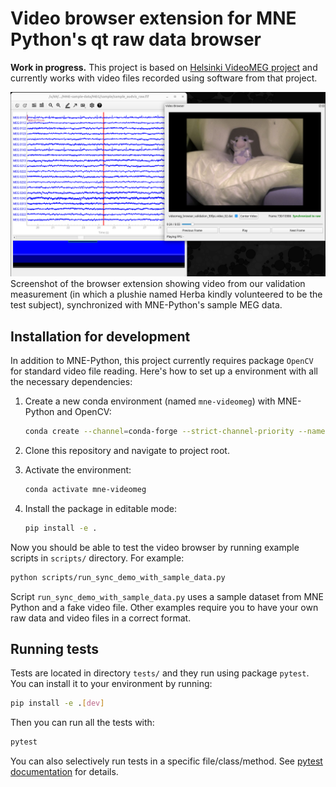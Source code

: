 # Video browser extension for MNE Python's qt raw data browser

**Work in progress.** This project is based on [Helsinki VideoMEG project](https://github.com/Helsinki-VideoMEG-Project)
and currently works with video files recorded using software from that project.

![VideoMEG browser screenshot](browser_screenshot.png)
Screenshot of the browser extension showing video from our validation measurement (in which a plushie named Herba kindly
volunteered to be the test subject), synchronized with MNE-Python's sample MEG data.

## Installation for development

In addition to MNE-Python, this project currently requires package `OpenCV` for standard video file reading.
Here's how to set up a environment with all the necessary dependencies:

1. Create a new conda environment (named `mne-videomeg`) with MNE-Python and OpenCV:

   ```bash
   conda create --channel=conda-forge --strict-channel-priority --name=mne-videomeg mne opencv
   ```

2. Clone this repository and navigate to project root.

3. Activate the environment:

   ```bash
   conda activate mne-videomeg
   ```

4. Install the package in editable mode:

   ```bash
   pip install -e .
   ```

Now you should be able to test the video browser by running example scripts in `scripts/` directory. For example:

```bash
python scripts/run_sync_demo_with_sample_data.py
```

Script `run_sync_demo_with_sample_data.py` uses a sample dataset from MNE Python and a fake video file. Other examples require you
to have your own raw data and video files in a correct format.

## Running tests

Tests are located in directory `tests/` and they run using package `pytest`. You can install it to your environment by running:

```bash
pip install -e .[dev]
```

Then you can run all the tests with:

```bash
pytest
```

You can also selectively run tests in a specific file/class/method. See [pytest documentation](https://docs.pytest.org/en/stable/how-to/usage.html) for details.
